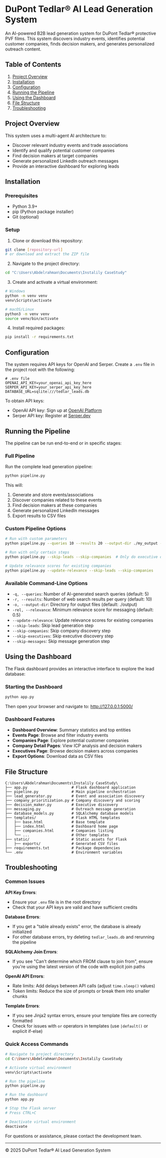 # DuPont Tedlar® AI Lead Generation System

An AI-powered B2B lead generation system for DuPont Tedlar® protective PVF films. This system discovers industry events, identifies potential customer companies, finds decision makers, and generates personalized outreach content.

## Table of Contents
1. [Project Overview](#project-overview)
2. [Installation](#installation)
3. [Configuration](#configuration)
4. [Running the Pipeline](#running-the-pipeline)
5. [Using the Dashboard](#using-the-dashboard)
6. [File Structure](#file-structure)
7. [Troubleshooting](#troubleshooting)

## Project Overview

This system uses a multi-agent AI architecture to:
- Discover relevant industry events and trade associations
- Identify and qualify potential customer companies
- Find decision makers at target companies
- Generate personalized LinkedIn outreach messages
- Provide an interactive dashboard for exploring leads

## Installation

### Prerequisites
- Python 3.9+ 
- pip (Python package installer)
- Git (optional)

### Setup

1. Clone or download this repository:
```bash
git clone [repository-url]
# or download and extract the ZIP file
```

2. Navigate to the project directory:
```bash
cd "C:\Users\Abdelrahman\Documents\Instalily CaseStudy"
```

3. Create and activate a virtual environment:
```bash
# Windows
python -m venv venv
venv\Scripts\activate

# macOS/Linux
python3 -m venv venv
source venv/bin/activate
```

4. Install required packages:
```bash
pip install -r requirements.txt
```

## Configuration

The system requires API keys for OpenAI and Serper. Create a `.env` file in the project root with the following:

```
# .env file
OPENAI_API_KEY=your_openai_api_key_here
SERPER_API_KEY=your_serper_api_key_here
DATABASE_URL=sqlite:///tedlar_leads.db
```

To obtain API keys:
- OpenAI API key: Sign up at [OpenAI Platform](https://platform.openai.com/)
- Serper API key: Register at [Serper.dev](https://serper.dev/)

## Running the Pipeline

The pipeline can be run end-to-end or in specific stages:

### Full Pipeline

Run the complete lead generation pipeline:
```bash
python pipeline.py
```

This will:
1. Generate and store events/associations
2. Discover companies related to these events
3. Find decision makers at these companies
4. Generate personalized LinkedIn messages
5. Export results to CSV files

### Custom Pipeline Options

```bash
# Run with custom parameters
python pipeline.py --queries 10 --results 20 --output-dir ./my_output --relevance 0.7

# Run with only certain steps
python pipeline.py --skip-leads --skip-companies  # Only do executive discovery and messaging

# Update relevance scores for existing companies
python pipeline.py --update-relevance --skip-leads --skip-companies
```

### Available Command-Line Options

- `-q, --queries`: Number of AI-generated search queries (default: 5)
- `-r, --results`: Number of web search results per query (default: 10)
- `-o, --output-dir`: Directory for output files (default: ./output)
- `-rel, --relevance`: Minimum relevance score for messaging (default: 0.5)
- `--update-relevance`: Update relevance scores for existing companies
- `--skip-leads`: Skip lead generation step
- `--skip-companies`: Skip company discovery step
- `--skip-executives`: Skip executive discovery step
- `--skip-messages`: Skip message generation step

## Using the Dashboard

The Flask dashboard provides an interactive interface to explore the lead database:

### Starting the Dashboard

```bash
python app.py
```

Then open your browser and navigate to: http://127.0.0.1:5000/

### Dashboard Features

- **Dashboard Overview**: Summary statistics and top entities
- **Events Page**: Browse and filter industry events
- **Companies Page**: Explore potential customer companies
- **Company Detail Pages**: View ICP analysis and decision makers
- **Executives Page**: Browse decision makers across companies
- **Export Options**: Download data as CSV files

## File Structure

```
C:\Users\Abdelrahman\Documents\Instalily CaseStudy\
├── app.py                    # Flask dashboard application
├── pipeline.py               # Main pipeline orchestration
├── lead_generator.py         # Event and association discovery
├── company_prioritization.py # Company discovery and scoring
├── decision_maker.py         # Executive discovery
├── messaging.py              # Outreach message generation
├── database_models.py        # SQLAlchemy database models
├── templates/                # Flask HTML templates
│   ├── base.html             # Base template
│   ├── index.html            # Dashboard home page
│   ├── companies.html        # Companies listing
│   └── ...                   # Other templates
├── static/                   # Static assets for Flask
│   ├── exports/              # Generated CSV files
├── requirements.txt          # Package dependencies
└── .env                      # Environment variables
```

## Troubleshooting

### Common Issues

**API Key Errors**:
- Ensure your `.env` file is in the root directory
- Check that your API keys are valid and have sufficient credits

**Database Errors**:
- If you get a "table already exists" error, the database is already initialized
- For other database errors, try deleting `tedlar_leads.db` and rerunning the pipeline

**SQLAlchemy Join Errors**:
- If you see "Can't determine which FROM clause to join from", ensure you're using the latest version of the code with explicit join paths

**OpenAI API Errors**:
- Rate limits: Add delays between API calls (adjust `time.sleep()` values)
- Token limits: Reduce the size of prompts or break them into smaller chunks

**Template Errors**:
- If you see Jinja2 syntax errors, ensure your template files are correctly formatted
- Check for issues with `or` operators in templates (use `|default()` or explicit if-else)

### Quick Access Commands

```bash
# Navigate to project directory
cd C:\Users\Abdelrahman\Documents\Instalily CaseStudy

# Activate virtual environment
venv\Scripts\activate

# Run the pipeline
python pipeline.py

# Run the dashboard
python app.py

# Stop the Flask server
# Press CTRL+C

# Deactivate virtual environment
deactivate
```

For questions or assistance, please contact the development team.

---

© 2025 DuPont Tedlar® AI Lead Generation System
